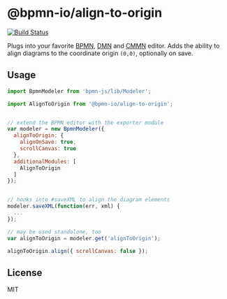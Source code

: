 # @bpmn-io/align-to-origin

[![Build Status](https://travis-ci.com/bpmn-io/align-to-origin.svg?branch=master)](https://travis-ci.com/bpmn-io/align-to-origin)

Plugs into your favorite [BPMN](https://github.com/bpmn-io/bpmn-js), [DMN](https://github.com/bpmn-io/dmn-js) and [CMMN](https://github.com/bpmn-io/cmmn-js) editor. Adds the ability to align diagrams to the coordinate origin `(0,0)`, optionally on save.


## Usage

```javascript
import BpmnModeler from 'bpmn-js/lib/Modeler';

import AlignToOrigin from '@bpmn-io/align-to-origin';


// extend the BPMN editor with the exporter module
var modeler = new BpmnModeler({
  alignToOrigin: {
    alignOnSave: true,
    scrollCanvas: true
  },
  additionalModules: [
    AlignToOrigin
  ]
});


// hooks into #saveXML to align the diagram elements
modeler.saveXML(function(err, xml) {
  ...
});

// may be used standalone, too
var alignToOrigin = modeler.get('alignToOrigin');

alignToOrigin.align({ scrollCanvas: false });
```


## License

MIT